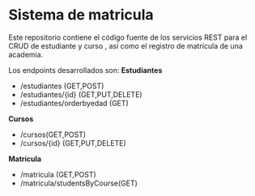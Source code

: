 # Sistema de matricula
Este repositorio contiene el código fuente de los servicios REST para el CRUD de estudiante y curso , así como el registro de matrícula de una academia.

Los endpoints desarrollados son:
**Estudiantes**
- /estudiantes (GET,POST)
- /estudiantes/{id} (GET,PUT,DELETE)
- /estudiantes/orderbyedad (GET)

**Cursos**
- /cursos(GET,POST)
- /cursos/{id} (GET,PUT,DELETE)

**Matricula**
- /matricula (GET,POST)
- /matricula/studentsByCourse(GET)